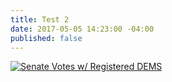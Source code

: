 ```yaml
---
title: Test 2
date: 2017-05-05 14:23:00 -04:00
published: false
---
```


<div class='tableauPlaceholder' id='viz1494048876919' style='position: relative'><noscript><a href='#'><img alt='Senate Votes w&#47; Registered DEMS ' src='https:&#47;&#47;public.tableau.com&#47;static&#47;images&#47;Vo&#47;VoterDataDist4&#47;SenateVoteswRegisteredDEMS&#47;1_rss.png' style='border: none' /></a></noscript><object class='tableauViz'  style='display:none;'><param name='host_url' value='https%3A%2F%2Fpublic.tableau.com%2F' /> <param name='site_root' value='' /><param name='name' value='VoterDataDist4&#47;SenateVoteswRegisteredDEMS' /><param name='tabs' value='no' /><param name='toolbar' value='yes' /><param name='static_image' value='https:&#47;&#47;public.tableau.com&#47;static&#47;images&#47;Vo&#47;VoterDataDist4&#47;SenateVoteswRegisteredDEMS&#47;1.png' /> <param name='animate_transition' value='yes' /><param name='display_static_image' value='yes' /><param name='display_spinner' value='yes' /><param name='display_overlay' value='yes' /><param name='display_count' value='yes' /></object></div>                